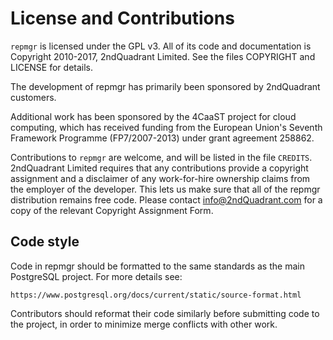 License and Contributions
=========================

`repmgr` is licensed under the GPL v3.  All of its code and documentation is
Copyright 2010-2017, 2ndQuadrant Limited.  See the files COPYRIGHT and LICENSE for
details.

The development of repmgr has primarily been sponsored by 2ndQuadrant customers.

Additional work has been sponsored by the 4CaaST project for cloud computing,
which has received funding from the European Union's Seventh Framework Programme
(FP7/2007-2013) under grant agreement 258862.

Contributions to `repmgr` are welcome, and will be listed in the file `CREDITS`.
2ndQuadrant Limited requires that any contributions provide a copyright
assignment and a disclaimer of any work-for-hire ownership claims from the
employer of the developer.  This lets us make sure that all of the repmgr
distribution remains free code.  Please contact info@2ndQuadrant.com for a
copy of the relevant Copyright Assignment Form.

Code style
----------

Code in repmgr should be formatted to the same standards as the main PostgreSQL
project. For more details see:

    https://www.postgresql.org/docs/current/static/source-format.html

Contributors should reformat their code similarly before submitting code to
the project, in order to minimize merge conflicts with other work.
